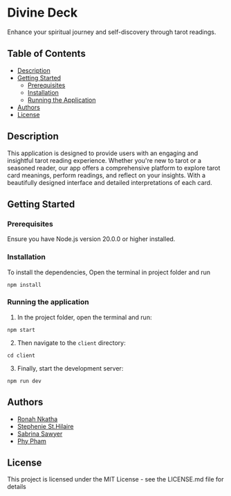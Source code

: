 # Divine Deck

Enhance your spiritual journey and self-discovery through tarot readings.

## Table of Contents

- [Description](#description)
- [Getting Started](#getting-started)
  - [Prerequisites](#prerequisites)
  - [Installation](#installation)
  - [Running the Application](#running-the-application)
- [Authors](#authors)
- [License](#license)

## Description

This application is designed to provide users with an engaging and insightful tarot reading experience. Whether you're new to tarot or a seasoned reader, our app offers a comprehensive platform to explore tarot card meanings, perform readings, and reflect on your insights. With a beautifully designed interface and detailed interpretations of each card.

## Getting Started

### Prerequisites

Ensure you have Node.js version 20.0.0 or higher installed.

### Installation

To install the dependencies, Open the terminal in project folder and run

```
npm install
```

### Running the application

1. In the project folder, open the terminal and run:

```
npm start
```

2. Then navigate to the `client` directory:

```
cd client
```

3. Finally, start the development server:

```
npm run dev
```

## Authors

- [Ronah Nkatha](https://github.com/RonahNkatha)
- [Stephenie St.Hilaire](https://github.com/iamthesaint)
- [Sabrina Sawyer](https://github.com/Sabrina-Sawyer)
- [Phy Pham](https://github.com/PHYPHAM1)

## License

This project is licensed under the MIT License - see the LICENSE.md file for details
